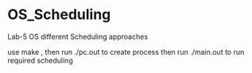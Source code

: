 # OS_Scheduling
Lab-5 OS different Scheduling approaches

use make , then run ./pc.out to create process 
then run ./main.out to run required scheduling
